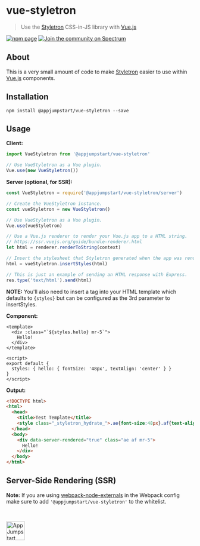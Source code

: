 # vue-styletron
> Use the [Styletron](https://github.com/rtsao/styletron) CSS-in-JS library with
> [Vue.js](https://github.com/vuejs/vue)

[![npm page][npm-image]][npm-url]
[![Join the community on Spectrum][spectrum-image]][spectrum-url]

## About

This is a very small amount of code to make
[Styletron](https://github.com/rtsao/styletron) easier to use within
[Vue.js](https://github.com/vuejs/vue) components.

## Installation

```
npm install @appjumpstart/vue-styletron --save
```

## Usage

**Client:**

```js
import VueStyletron from '@appjumpstart/vue-styletron'

// Use VueStyletron as a Vue plugin.
Vue.use(new VueStyletron())
```

**Server (optional, for SSR):**

```js
const VueStyletron = require('@appjumpstart/vue-styletron/server')

// Create the VueStyletron instance.
const vueStyletron = new VueStyletron()

// Use VueStyletron as a Vue plugin.
Vue.use(vueStyletron)

// Use a Vue.js renderer to render your Vue.js app to a HTML string.
// https://ssr.vuejs.org/guide/bundle-renderer.html
let html = renderer.renderToString(context)

// Insert the stylesheet that Styletron generated when the app was rendered.
html = vueStyletron.insertStyles(html)

// This is just an example of sending an HTML response with Express.
res.type('text/html').send(html)
```

**NOTE:** You'll also need to insert a tag into your HTML template which
defaults to `{styles}` but can be configured as the 3rd parameter to
insertStyles.

**Component:**

```vue
<template>
  <div :class="`${styles.hello} mr-5`">
    Hello!
  </div>
</template>

<script>
export default {
  styles: { hello: { fontSize: '48px', textAlign: 'center' } }
}
</script>
```

**Output:**

```html
<!DOCTYPE html>
<html>
  <head>
    <title>Test Template</title>
    <style class="_styletron_hydrate_">.ae{font-size:48px}.af{text-align:center}</style>
  </head>
  <body>
    <div data-server-rendered="true" class="ae af mr-5">
      Hello!
    </div>
  </body>
</html>
```

## Server-Side Rendering (SSR)

**Note:** If you are using
[webpack-node-externals](https://github.com/liady/webpack-node-externals) in the
Webpack config make sure to add `'@appjumpstart/vue-styletron'` to the
whitelist.

&nbsp;

<a href="https://github.com/appjumpstart">
  <img
    alt="AppJumpstart"
    src="https://appjumpstart.nyc3.digitaloceanspaces.com/assets/appjumpstart-transparent.png"
    height="50">
</a>

[npm-image]: https://img.shields.io/npm/v/@appjumpstart/vue-styletron.svg
[npm-url]: https://npmjs.org/package/@appjumpstart/vue-styletron
[spectrum-image]: https://withspectrum.github.io/badge/badge.svg
[spectrum-url]: https://spectrum.chat/appjumpstart/general

